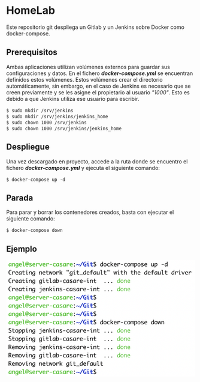# HomeLab

Este repositorio git despliega un Gitlab y un Jenkins sobre Docker como docker-compose.

## Prerequisitos

Ambas aplicaciones utilizan volúmenes externos para guardar sus configuraciones y datos. En el fichero ***docker-compose.yml*** se encuentran definidos estos volúmenes. Estos volúmenes crear el directorio automáticamente, sin embargo, en el caso de Jenkins es necesario que se creen previamente y se les asigne el propietario al usuario *"1000"*. Esto es debido a que Jenkins utiliza ese usuario para escribir.

    $ sudo mkdir /srv/jenkins
    $ sudo mkdir /srv/jenkins/jenkins_home
    $ sudo chown 1000 /srv/jenkins
    $ sudo chown 1000 /srv/jenkins/jenkins_home

## Despliegue

Una vez descargado en proyecto, accede a la ruta donde se encuentro el fichero ***docker-compose.yml*** y ejecuta el siguiente comando:

    $ docker-compose up -d

## Parada

Para parar y borrar los contenedores creados, basta con ejecutar el siguiente comando:

    $ docker-compose down

## Ejemplo

![](imagenes/ejemplo-docker-compose.png)

